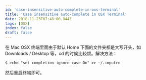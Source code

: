 ```yaml
---
id: 'case-insensitive-auto-complete-in-oxs-terminal'
title: 'Case insensitive auto-complete in OSX Terminal'
date: 2018-11-23T07:48:00.844Z
tags: [OSX]
index: false
draft: false
---
```


在 Mac OSX 终端里面由于默认 Home 下面的文件夹都是大写开头，如 Downloads / Desktop 等，cd 的时候比较烦。解决方法：

```
$ echo "set completion-ignore-case On" >> ~/.inputrc
```

然后重启终端即可。
